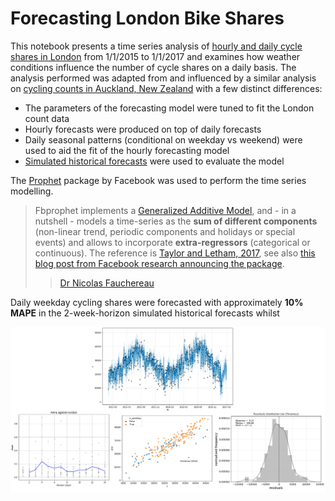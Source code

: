 # Forecasting London Bike Shares

This notebook presents a time series analysis of [hourly and daily cycle shares in London](https://www.kaggle.com/hmavrodiev/london-bike-sharing-dataset) from 1/1/2015 to 1/1/2017 and examines how weather conditions influence the number of cycle shares on a daily basis. The analysis performed was adapted from and influenced by a similar analysis on [cycling counts in Auckland, New Zealand](https://cdn.rawgit.com/nicolasfauchereau/Auckland_Cycling/master/notebooks/Auckland_cycling_and_weather.html) with a few distinct differences:

- The parameters of the forecasting model were tuned to fit the London count data
- Hourly forecasts were produced on top of daily forecasts
- Daily seasonal patterns (conditional on weekday vs weekend) were used to aid the fit of the hourly forecasting model
- [Simulated historical forecasts](https://facebook.github.io/prophet/docs/diagnostics.html) were used to evaluate the model

The [Prophet](https://facebook.github.io/prophet/) package by Facebook was used to perform the time series modelling. 

> Fbprophet implements a [Generalized Additive Model](https://en.wikipedia.org/wiki/Generalized_additive_model), and - in a nutshell - models a time-series as the **sum of different components** (non-linear trend, periodic components and holidays or special events) and allows to incorporate **extra-regressors** (categorical or continuous). The reference is [Taylor and Letham, 2017](https://peerj.com/preprints/3190.pdf), see also [this blog post from Facebook research announcing the package](https://research.fb.com/prophet-forecasting-at-scale/).
> > [Dr Nicolas Fauchereau](https://cdn.rawgit.com/nicolasfauchereau/Auckland_Cycling/master/notebooks/Auckland_cycling_and_weather.html)

Daily weekday cycling shares were forecasted with approximately **10% MAPE** in the 2-week-horizon simulated historical forecasts whilst 

<p align="center"><img src="data/figures/daily_forecasts.png" width=1200></p>

